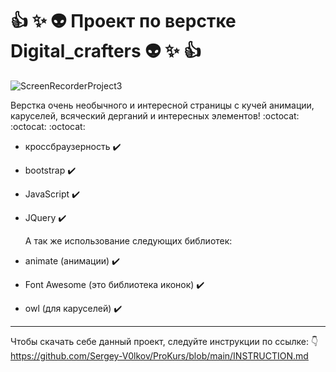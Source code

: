 



#  :thumbsup: :sparkles: :alien: Проект по верстке Digital_crafters :alien: :sparkles: :thumbsup:



![ScreenRecorderProject3](https://github.com/user-attachments/assets/597344eb-1224-4f91-9af8-b3f5c8c0ea28)




Верстка очень необычного и интересной страницы с кучей анимации, каруселей, всяческий дерганий и интересных элементов! :octocat: :octocat: :octocat:

- кроссбраузерность :heavy_check_mark:
- bootstrap :heavy_check_mark:
- JavaScript :heavy_check_mark:
- JQuery :heavy_check_mark:

  А так же использование следующих библиотек:
- animate (анимации) :heavy_check_mark:
- Font Awesome (это библиотека иконок) :heavy_check_mark:
- owl (для каруселей) :heavy_check_mark:

---
Чтобы скачать себе данный проект, следуйте инструкции по ссылке: :point_down:
https://github.com/Sergey-V0lkov/ProKurs/blob/main/INSTRUCTION.md
